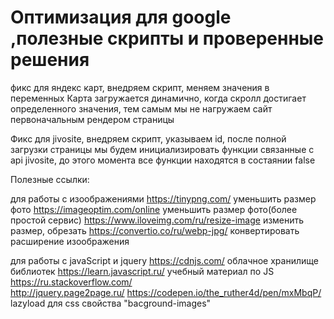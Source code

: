 # Оптимизация для google ,полезные скрипты и проверенные решения 


фикс для яндекс карт, внедряем скрипт, меняем значения в переменных
Карта загружается динамично, когда скролл достигает определенного значения, тем самым мы не нагружаем сайт первоначальным рендером страницы

Фикс для jivosite, внедряем скрипт, указываем id, после полной загрузки страницы мы будем инициализировать функции связанные с api jivosite, до этого момента все функции находятся в состаянии false


Полезные ссылки:

для работы с изоображениями
https://tinypng.com/           уменьшить размер фото
https://imageoptim.com/online           уменьшить размер фото(более простой сервис)
https://www.iloveimg.com/ru/resize-image           изменить размер, обрезать
https://convertio.co/ru/webp-jpg/            конвертировать расширение изоображения


для работы с javaScript и jquery
https://cdnjs.com/            облачное хранилище библиотек
https://learn.javascript.ru/         учебный материал по JS
https://ru.stackoverflow.com/        
http://jquery.page2page.ru/
https://codepen.io/the_ruther4d/pen/mxMbqP/   lazyload для css свойства "bacground-images"


